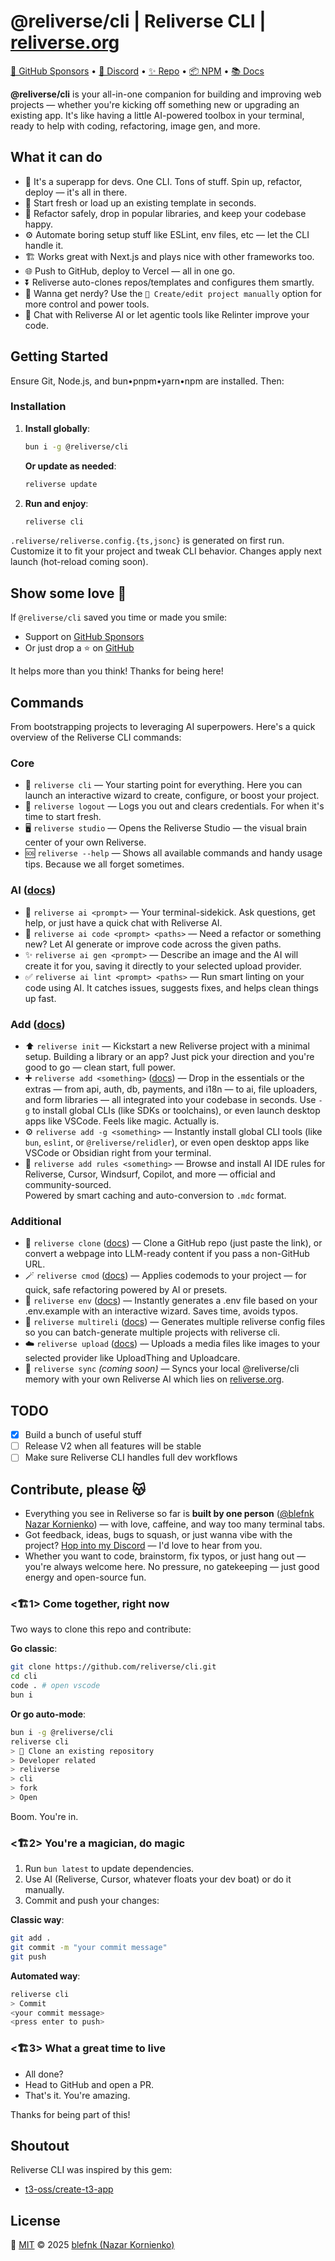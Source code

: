 # @reliverse/cli | Reliverse CLI | [reliverse.org](https://reliverse.org)

[💖 GitHub Sponsors](https://github.com/sponsors/blefnk) • [💬 Discord](https://discord.gg/Pb8uKbwpsJ) • [✨ Repo](https://github.com/reliverse/cli) • [📦 NPM](https://npmjs.com/@reliverse/cli) • [📚 Docs](https://blefnk.reliverse.org/blog/my-products/reliverse-cli)

**@reliverse/cli** is your all-in-one companion for building and improving web projects — whether you're kicking off something new or upgrading an existing app. It's like having a little AI-powered toolbox in your terminal, ready to help with coding, refactoring, image gen, and more.

## What it can do

- 🦾 It's a superapp for devs. One CLI. Tons of stuff. Spin up, refactor, deploy — it's all in there.
- 🚀 Start fresh or load up an existing template in seconds.
- 🔧 Refactor safely, drop in popular libraries, and keep your codebase happy.
- ⚙️ Automate boring setup stuff like ESLint, env files, etc — let the CLI handle it.
- 🏗️ Works great with Next.js and plays nice with other frameworks too.
- 🌐 Push to GitHub, deploy to Vercel — all in one go.
- ⏬ Reliverse auto-clones repos/templates and configures them smartly.
- 🔌 Wanna get nerdy? Use the `🔬 Create/edit project manually` option for more control and power tools.
- 🤖 Chat with Reliverse AI or let agentic tools like Relinter improve your code.

## Getting Started

Ensure Git, Node.js, and bun•pnpm•yarn•npm are installed. Then:

### Installation

1. **Install globally**:

   ```sh
   bun i -g @reliverse/cli
   ```

   **Or update as needed**:

   ```sh
   reliverse update
   ```

2. **Run and enjoy**:

   ```sh
   reliverse cli
   ```

  `.reliverse/reliverse.config.{ts,jsonc}` is generated on first run.
  Customize it to fit your project and tweak CLI behavior.
  Changes apply next launch (hot-reload coming soon).

## Show some love 🫶

If `@reliverse/cli` saved you time or made you smile:

- Support on [GitHub Sponsors](https://github.com/sponsors/blefnk)
- Or just drop a ⭐️ on [GitHub](https://github.com/reliverse/cli)

It helps more than you think! Thanks for being here!

## Commands

From bootstrapping projects to leveraging AI superpowers. Here's a quick overview of the Reliverse CLI commands:

### Core

- 🧙 `reliverse cli` — Your starting point for everything. Here you can launch an interactive wizard to create, configure, or boost your project.
- 🧼 `reliverse logout` — Logs you out and clears credentials. For when it's time to start fresh.
- 🖥️ `reliverse studio` — Opens the Reliverse Studio — the visual brain center of your own Reliverse.
- 🆘 `reliverse --help` — Shows all available commands and handy usage tips. Because we all forget sometimes.

### AI ([docs](./src/arg/ai/readme.md))

- 🤖 `reliverse ai <prompt>` — Your terminal-sidekick. Ask questions, get help, or just have a quick chat with Reliverse AI.  
- 🧠 `reliverse ai code <prompt> <paths>` — Need a refactor or something new? Let AI generate or improve code across the given paths.  
- ✨ `reliverse ai gen <prompt>` — Describe an image and the AI will create it for you, saving it directly to your selected upload provider.  
- ✅ `reliverse ai lint <prompt> <paths>` — Run smart linting on your code using AI. It catches issues, suggests fixes, and helps clean things up fast.

### Add ([docs](./src/arg/add/readme.md))

- ⬆️ `reliverse init` — Kickstart a new Reliverse project with a minimal setup. Building a library or an app? Just pick your direction and you're good to go — clean start, full power.
- ➕ `reliverse add <something>` ([docs](./src/arg/add/readme.md)) — Drop in the essentials or the extras — from api, auth, db, payments, and i18n — to ai, file uploaders, and form libraries — all integrated into your codebase in seconds. Use `-g` to install global CLIs (like SDKs or toolchains), or even launch desktop apps like VSCode. Feels like magic. Actually is.
- ⚙️ `reliverse add -g <something>` — Instantly install global CLI tools (like `bun`, `eslint`, or `@reliverse/relidler`), or even open desktop apps like VSCode or Obsidian right from your terminal.
- 🧠 `reliverse add rules <something>` — Browse and install AI IDE rules for Reliverse, Cursor, Windsurf, Copilot, and more — official and community-sourced.  
  Powered by smart caching and auto-conversion to `.mdc` format.

### Additional

- 🧬 `reliverse clone` ([docs](./src/arg/clone/readme.md)) — Clone a GitHub repo (just paste the link), or convert a webpage into LLM-ready content if you pass a non-GitHub URL.
- 🪄 `reliverse cmod` ([docs](./src/arg/cmod/readme.md)) — Applies codemods to your project — for quick, safe refactoring powered by AI or presets.
- 🔐 `reliverse env` ([docs](./src/arg/env/readme.md)) — Instantly generates a .env file based on your .env.example with an interactive wizard. Saves time, avoids typos.
- 🧪 `reliverse multireli` ([docs](./src/arg/multireli/readme.md)) — Generates multiple reliverse config files so you can batch-generate multiple projects with reliverse cli.
- ☁️ `reliverse upload` ([docs](./src/arg/upload/readme.md)) — Uploads a media files like images to your selected provider like UploadThing and Uploadcare.
- 🧠 `reliverse sync` _(coming soon)_ — Syncs your local @reliverse/cli memory with your own Reliverse AI which lies on [reliverse.org](https://reliverse.org).

## TODO

- [x] Build a bunch of useful stuff
- [ ] Release V2 when all features will be stable
- [ ] Make sure Reliverse CLI handles full dev workflows

## Contribute, please 😽

- Everything you see in Reliverse so far is **built by one person** ([@blefnk Nazar Kornienko](https://github.com/blefnk)) — with love, caffeine, and way too many terminal tabs.
- Got feedback, ideas, bugs to squash, or just wanna vibe with the project? [Hop into my Discord](https://discord.gg/Pb8uKbwpsJ) — I'd love to hear from you.
- Whether you want to code, brainstorm, fix typos, or just hang out — you're always welcome here. No pressure, no gatekeeping — just good energy and open-source fun.

### <🏗️1> Come together, right now

Two ways to clone this repo and contribute:

**Go classic**:

```bash
git clone https://github.com/reliverse/cli.git
cd cli
code . # open vscode
bun i
```

**Or go auto-mode**:

```bash
bun i -g @reliverse/cli
reliverse cli
> 🧱 Clone an existing repository
> Developer related  
> reliverse  
> cli  
> fork  
> Open
```

Boom. You're in.

### <🏗️2> You're a magician, do magic

1. Run `bun latest` to update dependencies.
2. Use AI (Reliverse, Cursor, whatever floats your dev boat) or do it manually.
3. Commit and push your changes:

**Classic way**:

```bash
git add .
git commit -m "your commit message"
git push
```

**Automated way**:

```bash
reliverse cli
> Commit
<your commit message>
<press enter to push>
```

### <🏗️3> What a great time to live

- All done?
- Head to GitHub and open a PR.
- That's it. You're amazing.

Thanks for being part of this!

## Shoutout

Reliverse CLI was inspired by this gem:

- [t3-oss/create-t3-app](https://github.com/t3-oss/create-t3-app#readme)

## License

💖 [MIT](./LICENSE) © 2025 [blefnk (Nazar Kornienko)](https://github.com/blefnk)
